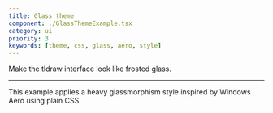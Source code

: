 ```yaml
---
title: Glass theme
component: ./GlassThemeExample.tsx
category: ui
priority: 3
keywords: [theme, css, glass, aero, style]
---
```


Make the tldraw interface look like frosted glass.

---

This example applies a heavy glassmorphism style inspired by Windows Aero using plain CSS.
